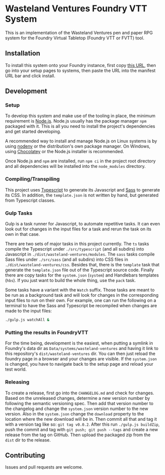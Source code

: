 # Wasteland Ventures Foundry VTT System

This is an implementation of the Wasteland Ventures pen and paper RPG system for
the Foundry Virtual Tabletop (Foundry VTT or FVTT) tool.

## Installation

To install this system onto your Foundry instance, first copy [this
URL][system], then go into your setup pages to systems, then paste the URL into
the manifest URL bar and click install.

## Development

### Setup

To develop this system and make use of the tooling in place, the minimum
requirement is [Node.js][nodeJs]. Node.js usually has the package manager `npm`
packaged with it. This is all you need to install the project's dependencies and
get started developing.

A recommended way to install and manage Node.js on Linux systems is by using
[nodenv][nodenv] or the distribution's own package manager. On Windows, using
[Chocolatey][choco] or the Node.js installer is recommended.

Once Node.js and `npm` are installed, run `npm ci` in the project root directory
and all dependencies will be installed into the `node_modules` directory.

### Compiling/Transpiling

This project uses [Typescript][ts] to generate its Javascript and [Sass][sass]
to generate its CSS. In addition, the `template.json` is not written by hand,
but generated from Typescript classes.

### Gulp Tasks

Gulp is a task runner for Javascript, to automate repetitive tasks. It can even
look out for changes in the input files for a task and rerun the task on its own
in that case.

There are two sets of major tasks in this project currently. The `ts` tasks
compile the Typescript under `./src/typescript` (and all subdirs) into
Javascript in `./dist/wasteland-ventures/modules`. The `sass` tasks compile Sass
files under `./src/sass` (and all subdirs) into CSS files in
`./dist/wasteland-ventures/css`. Besides that, there is the `template` task that
generate the `template.json` file out of the Typescript source code. Finally
there are copy tasks for the `system.json` (`system`) and Handlebars templates
(`hbs`). If you just want to build the whole thing, use the `pack` task.

Some tasks have a variant with the `Watch` suffix. Those tasks are meant to be
run as a background task and will look for changes in the corresponding input
files to run on their own. For example, one can run the following on a terminal
to have the Sass and Typescript be recompiled when changes are made to the input
files:
```sh
./gulp.js watchAll &
```

### Putting the results in FoundryVTT

For the time being, development is the easiest, when putting a symlink in
Foundry's data dir as `Data/systems/wasteland-ventures` and having it link to
this repository's `dist/wasteland-ventures` dir. You can then just reload the
foundry page in a browser and your changes are visible. If the `system.json` is
changed, you have to navigate back to the setup page and reload your test world.

### Releasing

To create a release, first go into the `CHANGELOG.md` and check for changes.
Based on the unreleased changes, determine a new version number by following the
semantic versioning spec. Then add that version number to the changelog and
change the `system.json` version number to the new version. Also in the
`system.json` change the `download` property to the location where the new
download will be in. Then commit all that and tag it with a version tag like so:
`git tag v0.0.2`. After this run `./gulp.js buildZip`, push the commit and tag
with `git push; git push --tags` and create a new release from the tag on
GitHub. Then upload the packaged zip from the `dist` dir to the release.

## Contributing

Issues and pull requests are welcome.

[system]: https://raw.githubusercontent.com/Wasteland-Ventures-Group/WV-VTT-module/main/src/system.json
[nodeJs]: https://nodejs.org/en/
[nodenv]: https://github.com/nodenv/nodenv
[choco]: https://chocolatey.org/
[ts]: https://www.typescriptlang.org/
[sass]: https://sass-lang.com/
